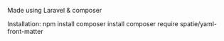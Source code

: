 Made using Laravel & composer

Installation: 
npm install
composer install
composer require spatie/yaml-front-matter